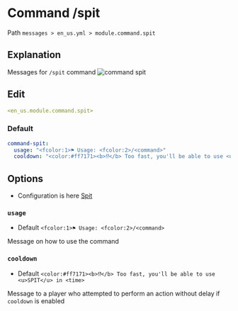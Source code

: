# Command /spit
Path `messages > en_us.yml > module.command.spit`

## Explanation
Messages for `/spit` command
![command spit](/commandspit.gif)

## Edit
```yaml
<en_us.module.command.spit>
```

### Default
```yaml
command-spit:
  usage: "<fcolor:1>⚑ Usage: <fcolor:2>/<command>"
  cooldown: "<color:#ff7171><b>⁉</b> Too fast, you'll be able to use <u>SPIT</u> in <time>"
```

## Options

- Configuration is here [Spit](/en/config/module/command/command-spit/)

### `usage`
- Default `<fcolor:1>⚑ Usage: <fcolor:2>/<command>`

Message on how to use the command

### `cooldown`
- Default `<color:#ff7171><b>⁉</b> Too fast, you'll be able to use <u>SPIT</u> in <time>`

Message to a player who attempted to perform an action without delay if `cooldown` is enabled

